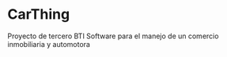 # CarThing
Proyecto de tercero BTI
Software para el manejo de un comercio inmobiliaria y automotora
